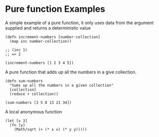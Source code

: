 # Pure function Examples

A simple example of a pure function, it only uses data from the argument supplied and returns a deterministic value

```eval-clojure
(defn increment-numbers [number-collection]
  (map inc number-collection))

;; (inc 1)
;; => 2

(increment-numbers [1 2 3 4 5])
```

A pure function that adds up all the numbers in a give collection.

```eval-clojure
(defn sum-numbers
  "Sums up all the numbers in a given collection"
  [collection]
  (reduce + collection))

(sum-numbers [3 5 8 13 21 34])
```

A local anonymous function

```eval-clojure
(let [x 3]
  (fn [y]
    (Math/sqrt (+ (* x x) (* y y)))))
```

